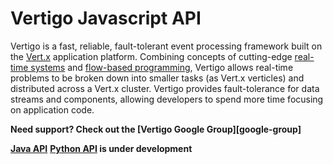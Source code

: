 Vertigo Javascript API
======================

Vertigo is a fast, reliable, fault-tolerant event processing framework built on
the [Vert.x](http://vertx.io/) application platform. Combining concepts of
cutting-edge [real-time systems](http://storm.incubator.apache.org/) and
[flow-based programming](http://en.wikipedia.org/wiki/Flow-based_programming),
Vertigo allows real-time problems to be broken down into smaller tasks (as
Vert.x verticles) and distributed across a Vert.x cluster. Vertigo provides
fault-tolerance for data streams and components, allowing developers to spend more
time focusing on application code.

**Need support? Check out the [Vertigo Google Group][google-group]**

**[Java API](https://github.com/kuujo/vertigo)**
**[Python API](https://github.com/kuujo/vertigo-python) is under development**
